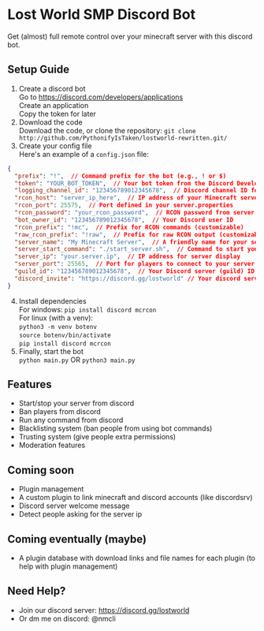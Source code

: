 # Lost World SMP Discord Bot

Get (almost) full remote control over your minecraft server with this discord bot.  

## Setup Guide
  1. Create a discord bot  
     Go to https://discord.com/developers/applications  
     Create an application  
     Copy the token for later  
  2. Download the code  
     Download the code, or clone the repository: `git clone http://github.com/PythonifyIsTaken/lostworld-rewritten.git/`  
  3. Create your config file  
     Here's an example of a `config.json` file:

```json
{
  "prefix": "!",  // Command prefix for the bot (e.g., ! or $)
  "token": "YOUR_BOT_TOKEN",  // Your bot token from the Discord Developer Portal
  "logging_channel_id": "123456789012345678",  // Discord channel ID for bot logs
  "rcon_host": "server_ip_here",  // IP address of your Minecraft server
  "rcon_port": 25575,  // Port defined in your server.properties
  "rcon_password": "your_rcon_password",  // RCON password from server.properties
  "bot_owner_id": "123456789012345678",  // Your Discord user ID
  "rcon_prefix": "!mc",  // Prefix for RCON commands (customizable)
  "raw_rcon_prefix": "!raw",  // Prefix for raw RCON output (customizable)
  "server_name": "My Minecraft Server",  // A friendly name for your server
  "server_start_command": "./start_server.sh",  // Command to start your server
  "server_ip": "your.server.ip",  // IP address for server display
  "server_port": 25565,  // Port for players to connect to your server
  "guild_id": "123456789012345678",  // Your Discord server (guild) ID
  "discord_invite": "https://discord.gg/lostworld" // Your discord server invite
}
```
  4. Install dependencies  
     For windows: `pip install discord mcrcon`  
     For linux (with a venv):  
     `python3 -m venv botenv`  
     `source botenv/bin/activate`  
     `pip install discord mcrcon`  
  5. Finally, start the bot  
     `python main.py` OR `python3 main.py`
     
## Features  
- Start/stop your server from discord  
- Ban players from discord  
- Run any command from discord  
- Blacklisting system (ban people from using bot commands)  
- Trusting system (give people extra permissions)
- Moderation features

## Coming soon  
- Plugin management  
- A custom plugin to link minecraft and discord accounts (like discordsrv)
- Discord server welcome message
- Detect people asking for the server ip

## Coming eventually (maybe)  
- A plugin database with download links and file names for each plugin (to help with plugin management)  

## Need Help?
- Join our discord server: https://discord.gg/lostworld
- Or dm me on discord: @nmcli
